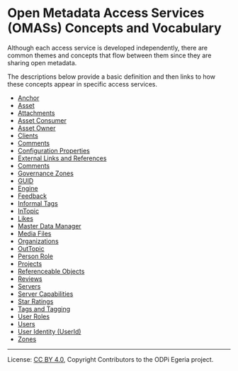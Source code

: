 <!-- SPDX-License-Identifier: CC-BY-4.0 -->
<!-- Copyright Contributors to the ODPi Egeria project. -->

# Open Metadata Access Services (OMASs) Concepts and Vocabulary

Although each access service is developed independently, there are common themes and concepts
that flow between them since they are sharing open metadata.

The descriptions below provide a basic definition and then links to how these concepts
appear in specific access services.

* [Anchor](anchor.md)
* [Asset](assets)
* [Attachments](attachments)
* [Asset Consumer](user-roles/asset-consumer.md)
* [Asset Owner](user-roles/asset-owner.md)
* [Clients](client-server)
* [Comments](feedback/comments.md)
* [Configuration Properties](configuration-properties)
* [External Links and References](attachments/external-references.md)
* [Comments](feedback/comments.md)
* [Governance Zones](governance-zones)
* [GUID](guid.md)
* [Engine](server-capabilities/engine.md)
* [Feedback](feedback)
* [Informal Tags](attachments/tagging.md)
* [InTopic](client-server/in-topic.md) 
* [Likes](feedback/likes.md)
* [Master Data Manager](server-capabilities/master-data-manager.md)
* [Media Files](attachments/external-media-references.md)
* [Organizations](organizations)
* [OutTopic](client-server/out-topic.md)
* [Person Role](user-roles/person-role.md)
* [Projects](projects)
* [Referenceable Objects](referenceable.md)
* [Reviews](feedback/reviews-and-star-ratings.md)
* [Servers](client-server)
* [Server Capabilities](server-capabilities)
* [Star Ratings](feedback/reviews-and-star-ratings.md)
* [Tags and Tagging](attachments/tagging.md)
* [User Roles](user-roles)
* [Users](users)
* [User Identity (UserId)](users/user-identity.md)
* [Zones](governance-zones)

----
License: [CC BY 4.0](https://creativecommons.org/licenses/by/4.0/),
Copyright Contributors to the ODPi Egeria project.